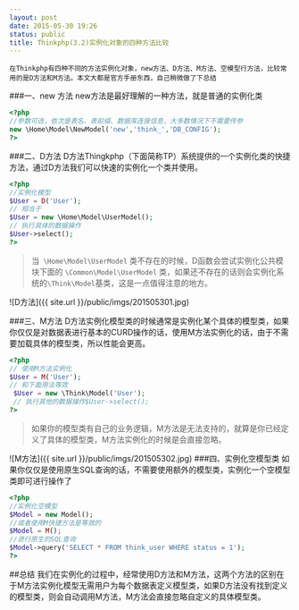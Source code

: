```yaml
---
layout: post
date: 2015-05-30 19:26
status: public
title: Thinkphp(3.2)实例化对象的四种方法比较
---
```


    在Thinkphp有四种不同的方法实例化对象，new方法、D方法、M方法、空模型行方法，比较常用的是D方法和M方法。本文大都是官方手册东西，自己稍微做了下总结
###一、new 方法
new方法是最好理解的一种方法，就是普通的实例化类
```php
<?php 
//参数可选，依次是表名、表前缀、数据库连接信息，大多数情况下不需要传参
new \Home\Model\NewModel('new','think_','DB_CONFIG');
?>
```
###二、D方法
D方法Thingkphp（下面简称TP）系统提供的一个实例化类的快捷方法，通过D方法我们可以快速的实例化一个类并使用。
```php
<?php
//实例化模型
$User = D('User');
// 相当于 
$User = new \Home\Model\UserModel();
// 执行具体的数据操作
$User->select();
?>
```
>当` \Home\Model\UserModel` 类不存在的时候，D函数会尝试实例化公共模块下面的 `\Common\Model\UserModel` 类，如果还不存在的话则会实例化系统的`\Think\Model`基类，这是一点值得注意的地方。

![D方法]({{ site.url }}/public/imgs/201505301.jpg)

<!-- more -->

###三、M方法
D方法实例化模型类的时候通常是实例化某个具体的模型类，如果你仅仅是对数据表进行基本的CURD操作的话，使用M方法实例化的话，由于不需要加载具体的模型类，所以性能会更高。
```php
<?php
// 使用M方法实例化
$User = M('User');
// 和下面用法等效
 $User = new \Think\Model('User'); 
 // 执行其他的数据操作$User->select();
?>
```
>如果你的模型类有自己的业务逻辑，M方法是无法支持的，就算是你已经定义了具体的模型类，M方法实例化的时候是会直接忽略。

![M方法]({{ site.url }}/public/imgs/201505302.jpg)
###四、实例化空模型类
如果你仅仅是使用原生SQL查询的话，不需要使用额外的模型类，实例化一个空模型类即可进行操作了
```php
<?php
//实例化空模型
$Model = new Model();
//或者使用M快捷方法是等效的
$Model = M();
//进行原生的SQL查询
$Model->query('SELECT * FROM think_user WHERE status = 1');
?>
```
##总结
我们在实例化的过程中，经常使用D方法和M方法，这两个方法的区别在于M方法实例化模型无需用户为每个数据表定义模型类，如果D方法没有找到定义的模型类，则会自动调用M方法，M方法会直接忽略自定义的具体模型类。







